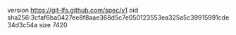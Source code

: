 version https://git-lfs.github.com/spec/v1
oid sha256:3cfaf6ba0427ee8f8aae368d5c7e050123553ea325a5c39915991cde34d3c54a
size 7420
